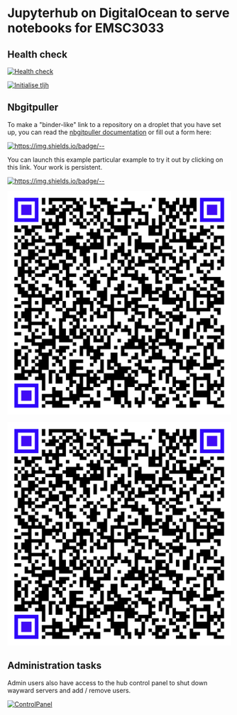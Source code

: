 # Jupyterhub on DigitalOcean to serve notebooks for EMSC3033


## Health check

[![Health check](https://github.com/ANU-RSES-Education/EMSC-3033/actions/workflows/health_check.yml/badge.svg)](https://github.com/ANU-RSES-Education/EMSC-3033/actions/workflows/health_check.yml)

[![Initialise tljh](https://github.com/ANU-RSES-Education/EMSC-3033/actions/workflows/install_tljh.yml/badge.svg)](https://github.com/ANU-RSES-Education/EMSC-3033/actions/workflows/install_tljh.yml)

## Nbgitpuller

To make a "binder-like" link to a repository on a droplet that you have set up, you can read the [nbgitpuller documentation](https://jupyterhub.github.io/nbgitpuller/link.html) or fill out a form here:

[![https://img.shields.io/badge/<LABEL>-<MESSAGE>-<COLOR>](https://img.shields.io/badge/Admin-LinkMaker-Red)](https://jupyterhub.github.io/nbgitpuller/link.html?hub=https://emsc3033-2021.rses.underworldcloud.org&repo=https://github.com/ANU-RSES-Education/EMSC-3033)

You can launch this example particular example to try it out by clicking on this link. Your work is persistent. 
    
[![https://img.shields.io/badge/<LABEL>-<MESSAGE>-<COLOR>](https://img.shields.io/badge/Launch-Demo-blue)](https://emsc3033-2021.rses.underworldcloud.org/hub/user-redirect/git-pull?repo=https%3A%2F%2Fgithub.com%2FANU-RSES-Education%2FEMSC-3033&urlpath=lab%2Ftree%2FEMSC-3033%2FStartHere.ipynb&branch=master)
    
[![QR](ImagesEtc/EMSC-3033-2021-QRcode.png)](https://emsc3033-2021.rses.underworldcloud.org/hub/user-redirect/git-pull?repo=https%3A%2F%2Fgithub.com%2FANU-RSES-Education%2FEMSC-3033&urlpath=lab%2Ftree%2FEMSC-3033%2FStartHere.ipynb&branch=master)

![ImagesEtc/EMSC-3033-2021-QRcode.png](ImagesEtc/EMSC-3033-2021-QRcode.png)


    
## Administration tasks

<!--
If the hub has a self-signup page it can be reached here:
[![Signup](https://img.shields.io/badge/User-Signup-blue)](https://emsc3033-2021.rses.underworldcloud.org/hub/signup)

And the corresponding page for an admin user to authorise the users after they sign-up is 
[![Authorize](https://img.shields.io/badge/Admin-Authorize-Red)](https://emsc3033-2021.rses.underworldcloud.org/hub/authorize)
-->
   
Admin users also have access to the hub control panel to shut down wayward servers and add / remove users. 
    
[![ControlPanel](https://img.shields.io/badge/Admin-HubControlPanel-Red)](https://emsc3033-2021.rses.underworldcloud.org/hub/admin)
    
    


